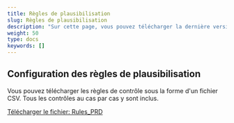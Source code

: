 ```yaml
---
title: Règles de plausibilisation
slug: Règles de plausibilisation
description: "Sur cette page, vous pouvez télécharger la dernière version des règles de plausibilisation de SpiGes."
weight: 50
type: docs
keywords: []
---
```

## Configuration des règles de plausibilisation

Vous pouvez télécharger les règles de contrôle sous la forme d'un fichier CSV. Tous les contrôles au cas par cas y sont inclus.

[Télécharger le fichier: Rules_PRD](https://github.com/SpiGes/Rules-PRD/releases/latest/download/Rules_PRD.csv)
